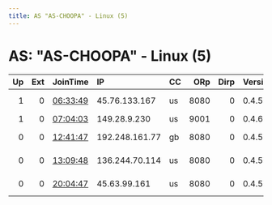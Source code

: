 ```yaml
---
title: AS "AS-CHOOPA" - Linux (5)
---
```


# AS: "AS-CHOOPA" - Linux (5)

|   Up |   Ext | JoinTime                                                                                              | IP             | CC   |   ORp |   Dirp | Version   | Contact                   | Nickname   |   eFamMembers |
|-----:|------:|:------------------------------------------------------------------------------------------------------|:---------------|:-----|------:|-------:|:----------|:--------------------------|:-----------|--------------:|
|    1 |     0 | [06:33:49](https://nusenu.github.io/OrNetStats/w/relay/376BDC11CED00B3133F669AA79C60944F1EF26FA.html) | 45.76.133.167  | us   |  8080 |      0 | 0.4.5.9   | GenTor torcontact1@pm.me  | gentor01   |             1 |
|    1 |     0 | [07:04:03](https://nusenu.github.io/OrNetStats/w/relay/4625AA4CFEB326A22BACD52A544ACAD15B068D93.html) | 149.28.9.230   | us   |  9001 |      0 | 0.4.6.8   | None                      | kjmfmafly  |             1 |
|    0 |     0 | [12:41:47](https://nusenu.github.io/OrNetStats/w/relay/90A4B670DAB5B91A2FEB9AF59FAA9749E0A645E5.html) | 192.248.161.77 | gb   |  8080 |      0 | 0.4.5.9   | TorOperator torcontact1@p | terrator1  |             1 |
|    0 |     0 | [13:09:48](https://nusenu.github.io/OrNetStats/w/relay/FEBA2AB9106BF4FBD2EBBC36752C95E3B002DE2A.html) | 136.244.70.114 | us   |  8080 |      0 | 0.4.5.9   | TorOperator torcontact1@p | terrator1  |             1 |
|    0 |     0 | [20:04:47](https://nusenu.github.io/OrNetStats/w/relay/964074FC27CA7FEF9841E3381D43F6D9AE78E516.html) | 45.63.99.161   | us   |  8080 |      0 | 0.4.5.9   | GenTor torcontact1@pm.me  | gentor01   |             1 |
